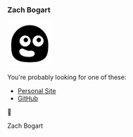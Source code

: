 ### Zach Bogart

![](excited.png)

You're probably looking for one of these:

- [Personal Site](https://zachbogart.com/)
- [GitHub](https://github.com/zachbogart)

🖤

Zach Bogart
